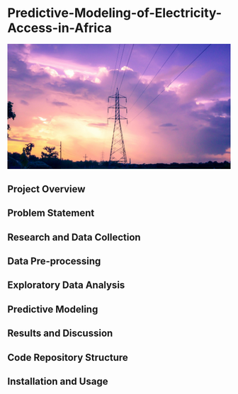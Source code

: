 # Predictive-Modeling-of-Electricity-Access-in-Africa
![.](pix.jpg)

## Project Overview


## Problem Statement


## Research and Data Collection



## Data Pre-processing


## Exploratory Data Analysis


## Predictive Modeling


## Results and Discussion



## Code Repository Structure


## Installation and Usage




